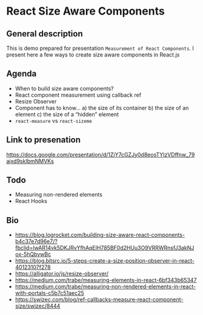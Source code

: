 # React Size Aware Components

## General description

This is demo prepared for presentation `Measurement of React Components`. I present here a few ways to create size aware components in React.js

## Agenda

- When to build size aware components?
- React component measurement using callback ref
- Resize Observer
- Component has to know...
  a) the size of its container
  b) the size of an element
  c) the size of a “hidden” element
- `react-measure` vs `react-sizeme`

## Link to presenation

https://docs.google.com/presentation/d/1ZiY7cGZJy0d8eosTYlzVDffnw_79ajxd9skIbmNMVKs

## Todo

- Measuring non-rendered elements
- React Hooks

## Bio

- https://blog.logrocket.com/building-size-aware-react-components-b4c37e7d96e7/?fbclid=IwAR14vk5DKJRvYfhAqEIH785BF0d2HUu3O9VRRWRnsfJ3akNJox-5hQbvwBc
- https://blog.bitsrc.io/5-steps-create-a-size-position-observer-in-react-40123107f278
- https://alligator.io/js/resize-observer/
- https://medium.com/trabe/measuring-elements-in-react-6bf343b65347
- https://medium.com/trabe/measuring-non-rendered-elements-in-react-with-portals-c5b7c51aec25
- https://swizec.com/blog/ref-callbacks-measure-react-component-size/swizec/8444
